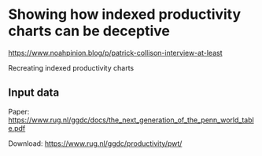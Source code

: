 # Showing how indexed productivity charts can be deceptive

https://www.noahpinion.blog/p/patrick-collison-interview-at-least

Recreating indexed productivity charts

## Input data

Paper: https://www.rug.nl/ggdc/docs/the_next_generation_of_the_penn_world_table.pdf

Download: https://www.rug.nl/ggdc/productivity/pwt/
